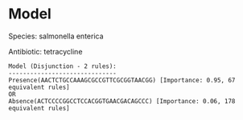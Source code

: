 
# Model

Species: salmonella enterica

Antibiotic: tetracycline

```
Model (Disjunction - 2 rules):
------------------------------
Presence(AACTCTGCCAAAGCGCCGTTCGCGGTAACGG) [Importance: 0.95, 67 equivalent rules]
OR
Absence(ACTCCCCGGCCTCCACGGTGAACGACAGCCC) [Importance: 0.06, 178 equivalent rules]

```

